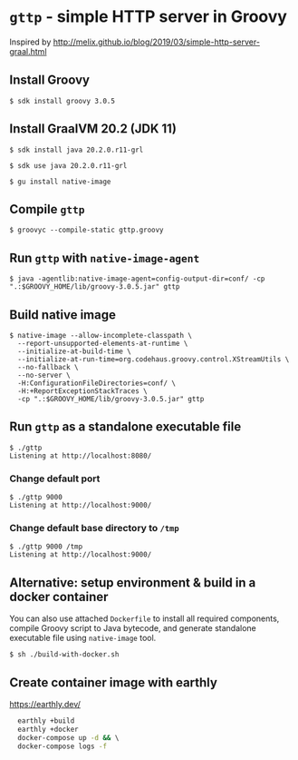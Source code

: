 # `gttp` - simple HTTP server in Groovy

Inspired by http://melix.github.io/blog/2019/03/simple-http-server-graal.html

## Install Groovy

```
$ sdk install groovy 3.0.5
```

## Install GraalVM 20.2 (JDK 11)

```
$ sdk install java 20.2.0.r11-grl

$ sdk use java 20.2.0.r11-grl

$ gu install native-image
```

## Compile `gttp`

```
$ groovyc --compile-static gttp.groovy
```

## Run `gttp` with `native-image-agent` 

```
$ java -agentlib:native-image-agent=config-output-dir=conf/ -cp ".:$GROOVY_HOME/lib/groovy-3.0.5.jar" gttp 
```

## Build native image

```
$ native-image --allow-incomplete-classpath \
  --report-unsupported-elements-at-runtime \
  --initialize-at-build-time \
  --initialize-at-run-time=org.codehaus.groovy.control.XStreamUtils \
  --no-fallback \
  --no-server \
  -H:ConfigurationFileDirectories=conf/ \
  -H:+ReportExceptionStackTraces \
  -cp ".:$GROOVY_HOME/lib/groovy-3.0.5.jar" gttp
```

## Run `gttp` as a standalone executable file

```
$ ./gttp
Listening at http://localhost:8080/
```

### Change default port

```
$ ./gttp 9000
Listening at http://localhost:9000/
```

### Change default base directory to `/tmp`

```
$ ./gttp 9000 /tmp
Listening at http://localhost:9000/
```

## Alternative: setup environment & build in a docker container

You can also use attached `Dockerfile` to install all required components, compile Groovy script to Java bytecode,
and generate standalone executable file using `native-image` tool.

```
$ sh ./build-with-docker.sh
```

## Create container image with earthly 
  https://earthly.dev/
```sh
  earthly +build
  earthly +docker
  docker-compose up -d && \ 
  docker-compose logs -f
```